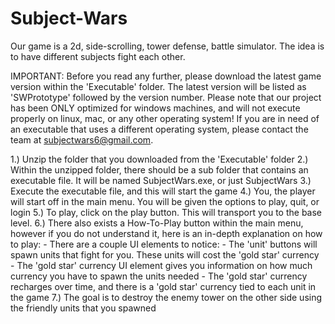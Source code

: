 # Subject-Wars
Our game is a 2d, side-scrolling, tower defense, battle simulator. The idea is to have different subjects fight each other. 

IMPORTANT: Before you read any further, please download the latest game version within the 'Executable' folder. The latest version will be listed as 'SWPrototype' followed by the version number. Please note that our project has been ONLY optimized for windows machines, and will not execute properly on linux, mac, or any other operating system! If you are in need of an executable that uses a different operating system, please contact the team at subjectwars6@gmail.com.

1.) Unzip the folder that you downloaded from the 'Executable' folder
2.) Within the unzipped folder, there should be a sub folder that contains an executable file. It will be named SubjectWars.exe, or just SubjectWars
3.) Execute the executable file, and this will start the game
4.) You, the player will start off in the main menu. You will be given the options to play, quit, or login
5.) To play, click on the play button. This will transport you to the base level.
6.) There also exists a How-To-Play button within the main menu, however if you do not understand it, here is an in-depth explanation on how to play:
    - There are a couple UI elements to notice:
        - The 'unit' buttons will spawn units that fight for you. These units will cost the 'gold star' currency
        - The 'gold star' currency UI element gives you information on how much currency you have to spawn the units needed
        - The 'gold star' currency recharges over time, and there is a 'gold star' currency tied to each unit in the game
7.) The goal is to destroy the enemy tower on the other side using the friendly units that you spawned
